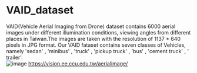 # VAID_dataset
VAID(Vehicle Aerial Imaging from Drone) dataset contains 6000 aerial images under different illumination conditions, viewing angles from different places in Taiwan.The images are taken with the resolution of 1137 * 640 pixels in JPG format. Our VAID fataset contains seven classes of Vehicles, namely 'sedan' , 'minibus' , 'truck' , 'pickup truck' , 'bus' , 'cement truck' , ' trailer'.  
![image](http://github.com/KaiChun-RVL/VAID_dataset/raw/master/images/class.png)
https://vision.ee.ccu.edu.tw/aerialimage/
